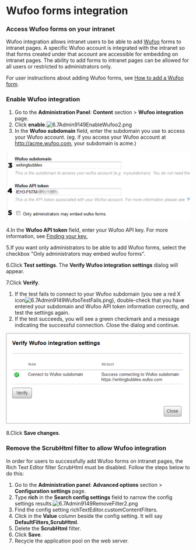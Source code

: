 # Wufoo forms integration



### Access Wufoo forms on your intranet

Wufoo integration allows intranet users to be able to add [Wufoo](http://www.wufoo.com/) forms to intranet pages. A specific Wufoo account is integrated with the intranet so that forms created under that account are accessible for embedding on intranet pages. The ability to add forms to intranet pages can be allowed for all users or restricted to administrators only.  
  
For user instructions about adding Wufoo forms, see [How to add a Wufoo form](../../using-thoughtfarmer/edit-page-contents/embed-forms-widgets-and-more/add-wufoo-forms.md).

### Enable Wufoo integration

1. Go to the **Administration Panel**: **Content** section &gt; **Wufoo integration** page.
2. Click **enable**.![6.7Admin9149EnableWufoo2.png](https://community.thoughtfarmer.com/imagethumb/37449400000/16408/600x600/False/6.7Admin9149EnableWufoo2.png)
3. In the **Wufoo subdomain** field, enter the subdomain you use to access your Wufoo account. \(eg. if you access your Wufoo account at http://acme.wufoo.com, your subdomain is acme.\)

![](../../.gitbook/assets/1%20%2844%29.png)



4.In the **Wufoo API token** field, enter your Wufoo API key. For more information, see [Finding your key.](http://help.wufoo.com/articles/en_US/SurveyMonkeyArticleType/Wufoo-REST-API-V3#Findingthekey)

5.If you want only administrators to be able to add Wufoo forms, select the checkbox "Only administrators may embed wufoo forms".

6.Click **Test settings**. The **Verify Wufoo integration settings** dialog will appear.

7.Click **Verify**.

1. If the test fails to connect to your Wufoo subdomain \(you see a red X icon![6.7Admin9149WufooTestFails.png](https://community.thoughtfarmer.com/imagethumb/36132830000/16407/600x600/False/6.7Admin9149WufooTestFails.png)\), double-check that you have entered your subdomain and Wufoo API token information correctly, and test the settings again.
2. If the test succeeds, you will see a green checkmark and a message indicating the successful connection. Close the dialog and continue.

![](../../.gitbook/assets/2%20%2861%29.png)

8.Click **Save changes**.

### Remove the ScrubHtml filter to allow Wufoo integration

In order for users to successfully add Wufoo forms on intranet pages, the Rich Text Editor filter ScrubHtml must be disabled. Follow the steps below to do this:

1. Go to the **Administration panel**: **Advanced options** section &gt; **Configuration settings** page.
2. Type **rich** in the **Search config settings** field to narrow the config settings results.![6.7Admin9149RemoveFilter2.png](https://community.thoughtfarmer.com/imagethumb/46813300000/16410/600x600/False/6.7Admin9149RemoveFilter2.png)
3. Find the config setting richTextEditor.customContentFilters.
4. Click in the **Value** column beside the config setting. It will say **DefaultFilters,ScrubHtml**.
5. Delete the **ScrubHtml** filter.
6. Click **Save**.
7. Recycle the application pool on the web server.

